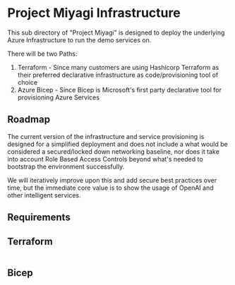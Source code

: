 # Project Miyagi Infrastructure

This sub directory of "Project Miyagi" is designed to deploy the underlying Azure Infrastructure to run the demo services on.

There will be two Paths:
1. Terraform - Since many customers are using Hashicorp Terraform as their preferred declarative infrastructure as code/provisioning tool of choice 
2. Azure Bicep - Since Bicep is Microsoft's first party declarative tool for provisioning Azure Services

## Roadmap
The current version of the infrastructure and service provisioning is designed for a simplified deployment and does not include a what would be considered a secured/locked down networking baseline, nor does it take into account Role Based Access Controls beyond what's needed to bootstrap the environment successfully.

We will iteratively improve upon this and add secure best practices over time, but the immediate core value is to show the usage of OpenAI and other intelligent services.

## Requirements

## Terraform

```bash

```

## Bicep

```bash

```